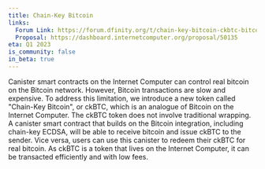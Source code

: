 ```yaml
---
title: Chain-Key Bitcoin
links:
  Forum Link: https://forum.dfinity.org/t/chain-key-bitcoin-ckbtc-bitcoin-wrapped-by-a-smart-contract/17606/
  Proposal: https://dashboard.internetcomputer.org/proposal/50135
eta: Q1 2023
is_community: false
in_beta: true
---
```


Canister smart contracts on the Internet Computer can control real bitcoin on the Bitcoin network. 
However, Bitcoin transactions are slow and expensive. 
To address this limitation, we introduce a new token called "Chain-Key Bitcoin", or ckBTC, which is an analogue of Bitcoin on the Internet Computer. The ckBTC token does not involve traditional wrapping.
A canister smart contract that builds on the Bitcoin integration, including chain-key ECDSA, will be able to receive bitcoin and issue ckBTC to the sender.
Vice versa, users can use this canister to redeem their ckBTC for real bitcoin.
As ckBTC is a token that lives on the Internet Computer, it can be transacted efficiently and with low fees. 